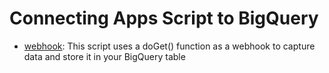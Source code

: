 # Connecting Apps Script to BigQuery

- [webhook](webhook/): This script uses a doGet() function as a webhook to capture data and store it in your BigQuery table
